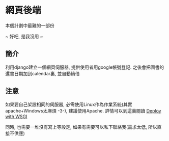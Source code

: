 # 網頁後端

本個計劃中最難的一部份

~ 好吧, 是我沒用 ~

## 簡介
利用django建立一個網頁伺服器, 提供使用者用google帳號登記. 之後會把圖書的還書日期加到calendar裏, 並自動續借

## 注意
如果要自己架設相同的伺服器, 必需使用Linux作為作業系統(其實apache+Windows太麻煩 -3-), 建議使用Apache. 詳情可以到這裏閱讀 [Deploy with WSGI](https://docs.djangoproject.com/en/1.8/howto/deployment/wsgi/)

同時, 也需要一堆沒有寫上等設定, 如果有需要可以私下聯絡我(需求太低, 所以直接不供應)
